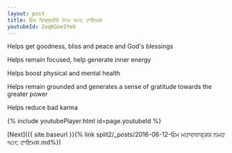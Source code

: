 ```yaml
---
layout: post
title: ਓਮ ਵਿਕ੍ਰਮੀਨੇ ਨਾਮ ੧੦੮ ਟਾਇਮਸ
youtubeId: ZoqKGoe2YeU
---
```

 
 
Helps get goodness, bliss and peace and God's blessings
 
Helps remain focused, help generate inner energy 
 
Helps boost physical and mental health 
 
Helps remain grounded and generates a sense of gratitude towards the greater power 
 
Helps reduce bad karma
 
 
 
 


{% include youtubePlayer.html id=page.youtubeId %}
 
[Next]({{ site.baseurl }}{% link  split2/_posts/2016-06-12-ਓਮ ਮਹਾਦਧਾਰ੍ਯ੍ਯ ਨਮਹ ੧੦੮ ਟਾਇਮਸ.md%})
 
